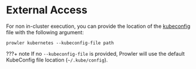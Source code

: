 # External Access

For non in-cluster execution, you can provide the location of the [kubeconfig](https://kubernetes.io/docs/concepts/configuration/organize-cluster-access-kubeconfig/) file with the following argument:

```console
prowler kubernetes --kubeconfig-file path
```
???+ note
    If no `--kubeconfig-file` is provided, Prowler will use the default KubeConfig file location (`~/.kube/config`).
